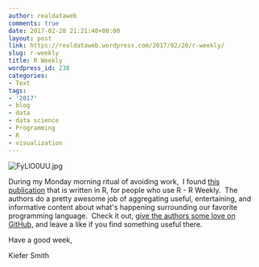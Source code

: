 ```yaml
---
author: realdataweb
comments: true
date: 2017-02-20 21:21:40+00:00
layout: post
link: https://realdataweb.wordpress.com/2017/02/20/r-weekly/
slug: r-weekly
title: R Weekly
wordpress_id: 238
categories:
- Text
tags:
- '2017'
- blog
- data
- data science
- Programming
- R
- visualization
---
```


![FyLlO0UU.jpg](https://realdataweb.files.wordpress.com/2017/02/fyllo0uu.jpg)


During my Monday morning ritual of avoiding work,  I found [this publication](https://rweekly.org/) that is written in R, for people who use R - R Weekly.  The authors do a pretty awesome job of aggregating useful, entertaining, and informative content about what's happening surrounding our favorite programming language.  Check it out, [give the authors some love on GitHub,](https://github.com/rweekly) and leave a like if you find something useful there.

Have a good week,

Kiefer Smith
